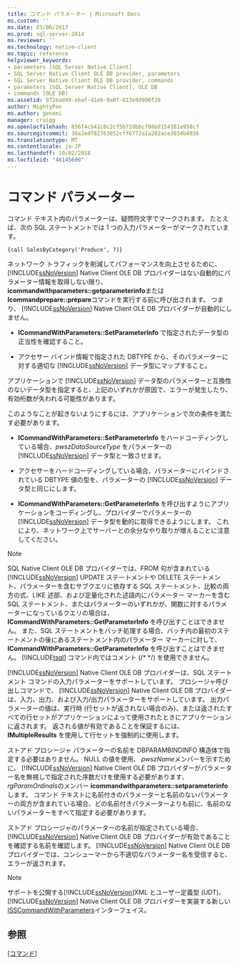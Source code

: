 ```yaml
---
title: コマンド パラメーター | Microsoft Docs
ms.custom: ''
ms.date: 03/06/2017
ms.prod: sql-server-2014
ms.reviewer: ''
ms.technology: native-client
ms.topic: reference
helpviewer_keywords:
- parameters [SQL Server Native Client]
- SQL Server Native Client OLE DB provider, parameters
- SQL Server Native Client OLE DB provider, commands
- parameters [SQL Server Native Client], OLE DB
- commands [OLE DB]
ms.assetid: 072ead49-ebaf-41eb-9a0f-613e9d990f26
author: MightyPen
ms.author: genemi
manager: craigg
ms.openlocfilehash: 836f4cb41c8c2cf5b72dbbcf08b8154381a958cf
ms.sourcegitcommit: 3da2edf82763852cff6772a1a282ace3034b4936
ms.translationtype: MT
ms.contentlocale: ja-JP
ms.lasthandoff: 10/02/2018
ms.locfileid: "48145690"
---
```

# <a name="command-parameters"></a>コマンド パラメーター
  コマンド テキスト内のパラメーターは、疑問符文字でマークされます。 たとえば、次の SQL ステートメントでは 1 つの入力パラメーターがマークされています。  
  
```  
{call SalesByCategory('Produce', ?)}  
```  
  
 ネットワーク トラフィックを削減してパフォーマンスを向上させるために、 [!INCLUDE[ssNoVersion](../../includes/ssnoversion-md.md)] Native Client OLE DB プロバイダーはない自動的にパラメーター情報を取得しない限り、 **icommandwithparameters::getparameterinfo**または**Icommandprepare::prepare**コマンドを実行する前に呼び出されます。 つまり、 [!INCLUDE[ssNoVersion](../../includes/ssnoversion-md.md)] Native Client OLE DB プロバイダーが自動的にしません。  
  
-   **ICommandWithParameters::SetParameterInfo** で指定されたデータ型の正当性を確認すること。  
  
-   アクセサー バインド情報で指定された DBTYPE から、そのパラメーターに対する適切な [!INCLUDE[ssNoVersion](../../includes/ssnoversion-md.md)] データ型にマップすること。  
  
 アプリケーションで [!INCLUDE[ssNoVersion](../../includes/ssnoversion-md.md)] データ型のパラメーターと互換性のないデータ型を指定すると、上記のいずれかが原因で、エラーが発生したり、有効桁数が失われる可能性があります。  
  
 このようなことが起きないようにするには、アプリケーションで次の条件を満たす必要があります。  
  
-   **ICommandWithParameters::SetParameterInfo** をハードコーディングしている場合、*pwszDataSourceType* をパラメーターの [!INCLUDE[ssNoVersion](../../includes/ssnoversion-md.md)] データ型と一致させます。  
  
-   アクセサーをハードコーディングしている場合、パラメーターにバインドされている DBTYPE 値の型を、パラメーターの [!INCLUDE[ssNoVersion](../../includes/ssnoversion-md.md)] データ型と同じにします。  
  
-   **ICommandWithParameters::GetParameterInfo** を呼び出すようにアプリケーションをコーディングし、プロバイダーでパラメーターの [!INCLUDE[ssNoVersion](../../includes/ssnoversion-md.md)] データ型を動的に取得できるようにします。 これにより、ネットワーク上でサーバーとの余分なやり取りが増えることに注意してください。  
  
> [!NOTE]  
>  SQL Native Client OLE DB プロバイダーでは、FROM 句が含まれている [!INCLUDE[ssNoVersion](../../includes/ssnoversion-md.md)] UPDATE ステートメントや DELETE ステートメント、パラメーターを含むサブクエリに依存する SQL ステートメント、比較の両方の式、LIKE 述部、および定量化された述語内にパラメーター マーカーを含む SQL ステートメント、またはパラメーターのいずれかが、関数に対するパラメーターになっているクエリの場合は、**ICommandWithParameters::GetParameterInfo** を呼び出すことはできません。 また、SQL ステートメントをバッチ処理する場合、バッチ内の最初のステートメントの後にあるステートメント内のパラメーター マーカーに対して、**ICommandWithParameters::GetParameterInfo** を呼び出すことはできません。 [!INCLUDE[tsql](../../includes/tsql-md.md)] コマンド内ではコメント (/* \*/) を使用できません。  
  
 [!INCLUDE[ssNoVersion](../../includes/ssnoversion-md.md)] Native Client OLE DB プロバイダーは、SQL ステートメント コマンドの入力パラメーターをサポートしています。 プロシージャ呼び出しコマンドで、 [!INCLUDE[ssNoVersion](../../includes/ssnoversion-md.md)] Native Client OLE DB プロバイダーは、入力、出力、および入力/出力パラメーターをサポートしています。 出力パラメーターの値は、実行時 (行セットが返されない場合のみ)、または返されたすべての行セットがアプリケーションによって使用されたときにアプリケーションに返されます。 返される値が有効であることを保証するには、**IMultipleResults** を使用して行セットを強制的に使用します。  
  
 ストアド プロシージャ パラメーターの名前を DBPARAMBINDINFO 構造体で指定する必要はありません。 NULL の値を使用、 *pwszName*メンバーを示すために、 [!INCLUDE[ssNoVersion](../../includes/ssnoversion-md.md)] Native Client OLE DB プロバイダーがパラメーター名を無視しで指定された序数だけを使用する必要があります、 *rgParamOrdinals*のメンバー **icommandwithparameters::setparameterinfo**します。 コマンド テキストに名前付きのパラメーターと名前のないパラメーターの両方が含まれている場合、どの名前付きパラメーターよりも前に、名前のないパラメーターをすべて指定する必要があります。  
  
 ストアド プロシージャのパラメーターの名前が指定されている場合、 [!INCLUDE[ssNoVersion](../../includes/ssnoversion-md.md)] Native Client OLE DB プロバイダーが有効であることを確認する名前を確認します。 [!INCLUDE[ssNoVersion](../../includes/ssnoversion-md.md)] Native Client OLE DB プロバイダーでは、コンシューマーから不適切なパラメーター名を受信すると、エラーが返されます。  
  
> [!NOTE]  
>  サポートを公開する[!INCLUDE[ssNoVersion](../../includes/ssnoversion-md.md)]XML とユーザー定義型 (UDT)、 [!INCLUDE[ssNoVersion](../../includes/ssnoversion-md.md)] Native Client OLE DB プロバイダーを実装する新しい[ISSCommandWithParameters](../native-client-ole-db-interfaces/isscommandwithparameters-ole-db.md)インターフェイス。  
  
## <a name="see-also"></a>参照  
 [[コマンド]](commands.md)  
  
  
